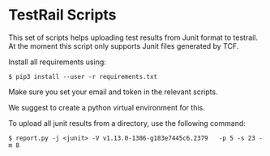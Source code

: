 
# TestRail Scripts

This set of scripts helps uploading test results from Junit format to testrail.
At the moment this script only supports Junit files generated by TCF.

Install all requirements using:

```
$ pip3 install --user -r requirements.txt
```

Make sure you set your email and token in the relevant scripts.

We suggest to create a python virtual environment for this.

To upload all junit results from a directory, use the following command:

```
$ report.py -j <junit> -V v1.13.0-1386-g183e7445c6.2379   -p 5 -s 23 -m 8
```
